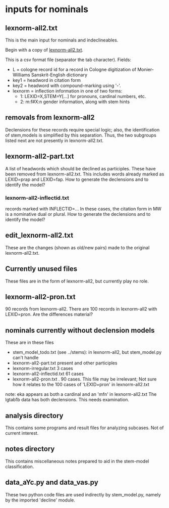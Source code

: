 # inputs for nominals


## lexnorm-all2.txt

This is the main input for nominals and indeclineables.

Begin with a copy of [lexnorm-all2.txt](https://github.com/funderburkjim/MWlexnorm/blob/master/step2/lexnorm-all2.txt).

This is a csv format file (separator the tab character).
Fields:
* L = cologne record id for a record in Cologne digitization of Monier-Williams Sanskrit-English dictionary
* key1 = headword in citation form
* key2 = headword with compound-marking using '-'.
* lexnorm = inflection information in one of two forms:
  * 1: LEXID=X,STEM=Y[...]    for pronouns, cardinal numbers, etc.
  * 2: m:f#X:n   gender information, along with stem hints  


## removals from lexnorm-all2

Declensions for these records require special logic; also, the
identification of stem,models is simplified by this separation.
Thus, the two subgroups listed next are not presently in lexnorm-all2.txt.

## lexnorm-all2-part.txt
A list of headwords which should be declined as participles.
These have been removed from lexnorm-all2.txt.
This includes words already marked as LEXID=prap and LEXID=fap.
   How to generate the declensions and to identify the model?

### lexnorm-all2-inflectid.txt
   records marked with INFLECTID=...
   In these cases, the citation form in MW is a nominative dual or plural.
   How to generate the declensions and to identify the model?
   

## edit_lexnorm-all2.txt

These are the changes (shown as old/new pairs) made to the original
lexnorm-all2.txt.

## Currently unused files
These files are in the form of lexnorm-all2, but currently play no
role. 

## lexnorm-all2-pron.txt
90 records from lexnorm-all2.  There are 100 records in lexnorm-all2 with
LEXID=pron. Are the differences material?

## nominals currently without declension models
These are in these files
* stem_model_todo.txt (see ../stems): in lexnorm-all2, but stem_model.py can't handle
* lexnorm-all2-part.txt  present and other participles
* lexnorm-irregular.txt  3 cases
* lexnorm-all2-inflectid.txt 61 cases
* lexnorm-all2-pron.txt  . 90 cases. This file may be irrelevant;
   Not sure how it relates to the 100 cases of 'LEXID=pron' in lexnorm-all2.txt

note: eka appears as both a cardinal and an 'mfn' in lexnorm-all2.txt
   The lgtab1b data has both declensions.
   This needs examination.

 
## analysis directory
This contains some programs and result files for analyzing subcases.
Not of current interest.

## notes directory
This contains miscellaneous notes prepared to aid in the stem-model
classification.

## data_aYc.py and data_vas.py
These two python code files are used indirectly by stem_model.py,
namely by the imported 'decline' module.
